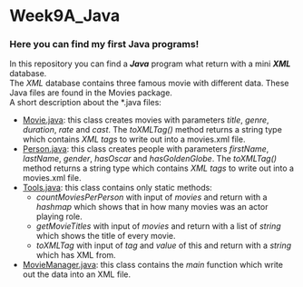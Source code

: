 # Week9A_Java
<h3>Here you can find my first Java programs!</h3>

In this repository you can find a <i><b>Java</b></i> program what return with a mini <i><b>XML</b></i> database.  
The <i>XML</i> database contains three famous movie with different data.
These Java files are found in the Movies package.  
A short description about the *.java files:  
- [Movie.java](Movies/Movie.java): this class creates movies with parameters <i>title</i>, <i>genre</i>, <i>duration</i>, <i>rate</i> and <i>cast</i>. The <i>toXMLTag()</i> method returns a string type which contains <i>XML tags</i> to write out into a movies.xml file.  
- [Person.java](Movies/Person.java): this class creates people with parameters <i>firstName</i>, <i>lastName</i>, <i>gender</i>, <i>hasOscar</i> and <i>hasGoldenGlobe</i>. The <i>toXMLTag()</i> method returns a string type which contains <i>XML tags</i> to write out into a movies.xml file.  
- [Tools.java](Movies/Tools.java): this class contains only static methods:
  - <i>countMoviesPerPerson</i> with input of <i>movies</i> and return with a <i>hashmap</i> which shows that in how many movies was an actor playing role.
  - <i>getMovieTitles</i> with input of <i>movies</i> and return with a list of <i>string</i> which shows the title of every movie.
  - <i>toXMLTag</i> with input of <i>tag</i> and <i>value</i> of this and return with a <i>string</i> which has XML from.
- [MovieManager.java](Movies/MovieManager.java): this class contains the <i>main</i> function which write out the data into an XML file. 
